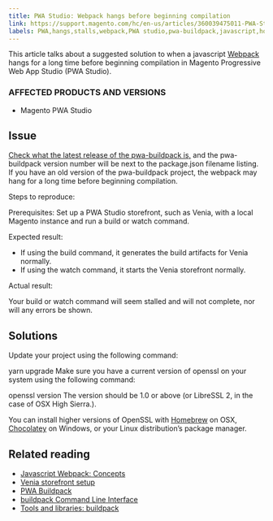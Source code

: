 ```yaml
---
title: PWA Studio: Webpack hangs before beginning compilation 
link: https://support.magento.com/hc/en-us/articles/360039475011-PWA-Studio-Webpack-hangs-before-beginning-compilation-
labels: PWA,hangs,stalls,webpack,PWA studio,pwa-buildpack,javascript,how to
---
```


This article talks about a suggested solution to when a javascript [Webpack](https://magento.github.io/pwa-studio/technologies/tools-libraries/#webpack) hangs for a long time before beginning compilation in Magento Progressive Web App Studio (PWA Studio).

 ### AFFECTED PRODUCTS AND VERSIONS

 
 * Magento PWA Studio
 
 Issue
-----

 [Check what the latest release of the pwa-buildpack is,](https://github.com/magento/pwa-studio/tree/master/packages/pwa-buildpack) and the pwa-buildpack version number will be next to the package.json filename listing. If you have an old version of the pwa-buildpack project, the webpack may hang for a long time before beginning compilation.

 Steps to reproduce:

 Prerequisites: Set up a PWA Studio storefront, such as Venia, with a local Magento instance and run a build or watch command.

 Expected result:

 
 * If using the build command, it generates the build artifacts for Venia normally.
 * If using the watch command, it starts the Venia storefront normally.
 
 Actual result:

 Your build or watch command will seem stalled and will not complete, nor will any errors be shown.

 Solutions
---------

 Update your project using the following command:

 yarn upgrade Make sure you have a current version of openssl on your system using the following command:

 openssl version The version should be 1.0 or above (or LibreSSL 2, in the case of OSX High Sierra.).

 You can install higher versions of OpenSSL with [Homebrew](https://brew.sh/) on OSX, [Chocolatey](https://chocolatey.org/) on Windows, or your Linux distribution’s package manager.

 Related reading
---------------

 
 * [Javascript Webpack: Concepts](https://webpack.js.org/concepts/)
 * [Venia storefront setup](https://magento.github.io/pwa-studio/venia-pwa-concept/setup/)
 * [PWA Buildpack](https://magento.github.io/pwa-studio/pwa-buildpack/)
 * [buildpack Command Line Interface](https://magento.github.io/pwa-studio/pwa-buildpack/reference/buildpack-cli/)
 * [Tools and libraries: buildpack](https://magento.github.io/pwa-studio/technologies/tools-libraries/#webpack)
 
